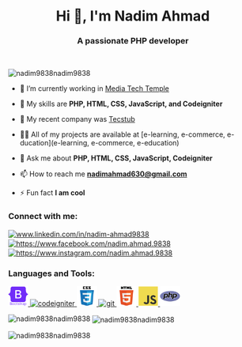 <h1 align="center">Hi 👋, I'm Nadim Ahmad</h1>
<h3 align="center">A passionate PHP developer</h3>
<img src="https://www.google.com/url?sa=i&url=https%3A%2F%2Fgifer.com%2Fen%2FJ4o&psig=AOvVaw0tegnLqiq0Vt7OCjokUFEw&ust=1732211767697000&source=images&cd=vfe&opi=89978449&ved=0CBAQjRxqFwoTCIDQsOu964kDFQAAAAAdAAAAABAf" alt="">
<p align="left"> <img src="https://komarev.com/ghpvc/?username=nadim9838nadim9838&label=Profile%20views&color=0e75b6&style=flat" alt="nadim9838nadim9838" /> </p>

- 🔭 I’m currently working in [Media Tech Temple](https://www.mediatechtemple.com/)

- 👯 My skills are **PHP, HTML, CSS, JavaScript, and Codeigniter**

- 🌱 My recent company was [Tecstub](https://www.tecstub.com/)

- 👨‍💻 All of my projects are available at [e-learning, e-commerce, e-ducation](e-learning, e-commerce, e-education)

- 💬 Ask me about **PHP, HTML, CSS, JavaScript, Codeigniter**

- 📫 How to reach me **nadimahmad630@gmail.com**

- ⚡ Fun fact **I am cool**

<h3 align="left">Connect with me:</h3>
<p align="left">
<a href="https://linkedin.com/in/www.linkedin.com/in/nadim-ahmad9838" target="blank"><img align="center" src="https://raw.githubusercontent.com/rahuldkjain/github-profile-readme-generator/master/src/images/icons/Social/linked-in-alt.svg" alt="www.linkedin.com/in/nadim-ahmad9838" height="30" width="40" /></a>
<a href="https://fb.com/https://www.facebook.com/nadim.ahmad.9838" target="blank"><img align="center" src="https://raw.githubusercontent.com/rahuldkjain/github-profile-readme-generator/master/src/images/icons/Social/facebook.svg" alt="https://www.facebook.com/nadim.ahmad.9838" height="30" width="40" /></a>
<a href="https://instagram.com/https://www.instagram.com/nadim.ahmad.9838" target="blank"><img align="center" src="https://raw.githubusercontent.com/rahuldkjain/github-profile-readme-generator/master/src/images/icons/Social/instagram.svg" alt="https://www.instagram.com/nadim.ahmad.9838" height="30" width="40" /></a>
</p>

<h3 align="left">Languages and Tools:</h3>
<p align="left"> <a href="https://getbootstrap.com" target="_blank" rel="noreferrer"> <img src="https://raw.githubusercontent.com/devicons/devicon/master/icons/bootstrap/bootstrap-plain-wordmark.svg" alt="bootstrap" width="40" height="40"/> </a> <a href="https://codeigniter.com" target="_blank" rel="noreferrer"> <img src="https://cdn.worldvectorlogo.com/logos/codeigniter.svg" alt="codeigniter" width="40" height="40"/> </a> <a href="https://www.w3schools.com/css/" target="_blank" rel="noreferrer"> <img src="https://raw.githubusercontent.com/devicons/devicon/master/icons/css3/css3-original-wordmark.svg" alt="css3" width="40" height="40"/> </a> <a href="https://git-scm.com/" target="_blank" rel="noreferrer"> <img src="https://www.vectorlogo.zone/logos/git-scm/git-scm-icon.svg" alt="git" width="40" height="40"/> </a> <a href="https://www.w3.org/html/" target="_blank" rel="noreferrer"> <img src="https://raw.githubusercontent.com/devicons/devicon/master/icons/html5/html5-original-wordmark.svg" alt="html5" width="40" height="40"/> </a> <a href="https://developer.mozilla.org/en-US/docs/Web/JavaScript" target="_blank" rel="noreferrer"> <img src="https://raw.githubusercontent.com/devicons/devicon/master/icons/javascript/javascript-original.svg" alt="javascript" width="40" height="40"/> </a> <a href="https://www.php.net" target="_blank" rel="noreferrer"> <img src="https://raw.githubusercontent.com/devicons/devicon/master/icons/php/php-original.svg" alt="php" width="40" height="40"/> </a> </p>

<p><img align="left" src="https://github-readme-stats.vercel.app/api/top-langs?username=nadim9838nadim9838&show_icons=true&locale=en&layout=compact" alt="nadim9838nadim9838" /></p>

<p>&nbsp;<img align="center" src="https://github-readme-stats.vercel.app/api?username=nadim9838nadim9838&show_icons=true&locale=en" alt="nadim9838nadim9838" /></p>

<p><img align="center" src="https://github-readme-streak-stats.herokuapp.com/?user=nadim9838nadim9838&" alt="nadim9838nadim9838" /></p>

